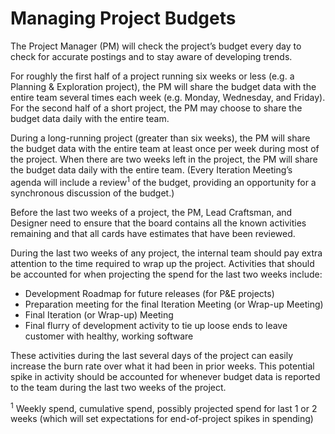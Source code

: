 # Managing Project Budgets

The Project Manager (PM) will check the project’s budget every day to check for accurate postings and to stay aware of developing trends.

For roughly the first half of a project running six weeks or less (e.g. a Planning & Exploration project), the PM will share the budget data with the entire team several times each week (e.g. Monday, Wednesday, and Friday). For the second half of a short project, the PM may choose to share the budget data daily with the entire team.

During a long-running project (greater than six weeks), the PM will share the budget data with the entire team at least once per week during most of the project. When there are two weeks left in the project, the PM will share the budget data daily with the entire team. (Every Iteration Meeting’s agenda will include a review<sup>1</sup> of the budget, providing an opportunity for a synchronous discussion of the budget.)

Before the last two weeks of a project, the PM, Lead Craftsman, and Designer need to ensure that the board contains all the known activities remaining and that all cards have estimates that have been reviewed.

During the last two weeks of any project, the internal team should pay extra attention to the time required to wrap up the project. Activities that should be accounted for when projecting the spend for the last two weeks include:
* Development Roadmap for future releases (for P&E projects)
* Preparation meeting for the final Iteration Meeting (or Wrap-up Meeting)
* Final Iteration (or Wrap-up) Meeting
* Final flurry of development activity to tie up loose ends to leave customer with healthy, working software

These activities during the last several days of the project can easily increase the burn rate over what it had been in prior weeks. This potential spike in activity should be accounted for whenever budget data is reported to the team during the last two weeks of the project.

<sup>1</sup> Weekly spend, cumulative spend, possibly projected spend for last 1 or 2 weeks (which will set expectations for end-of-project spikes in spending)
